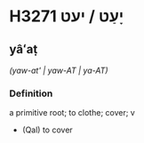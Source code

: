 # H3271 יָעַט / יעט

## yâʻaṭ

_(yaw-at' | yaw-AT | ya-AT)_

### Definition

a primitive root; to clothe; cover; v

- (Qal) to cover
